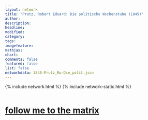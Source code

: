 ```yaml
---
layout: network
title: "Prutz, Robert Eduard: Die politische Wochenstube (1845)"
author:
description:
headline:
modified:
category:
tags: 
imagefeature: 
mathjax: 
chart: 
comments: false
featured: false
list: false
networkdata: 1845-Prutz_Ro-Die_polit.json
---
```

{% include network.html %}
{% include network-static.html %}
<div class="row">
  <div class="small-5 small-centered columns"><a href="/matrix280"><h1>follow me to the matrix</h1></a>
</div>
</div>
